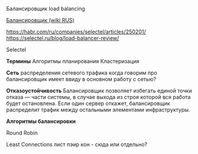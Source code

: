 Балансировщик
load balancing

[Балансировщик (wiki RUS)](https://ru.wikipedia.org/wiki/%D0%91%D0%B0%D0%BB%D0%B0%D0%BD%D1%81%D0%B8%D1%80%D0%BE%D0%B2%D0%BA%D0%B0_%D0%BD%D0%B0%D0%B3%D1%80%D1%83%D0%B7%D0%BA%D0%B8)

https://habr.com/ru/companies/selectel/articles/250201/
https://selectel.ru/blog/load-balancer-review/

Selectel

**Термины**
Алгоритмы планирования
Кластеризация

**Сеть**
распределения сетевого трафика
когда говорим про балансировщик имеет ввиду в основном работу с сетью?

**Отказоустойчивость**
Балансировщик позволяет избегать единой точки отказа — части системы, в случае выхода из строя которой вся работа будет остановлена. Если один сервер откажет, балансировщик распределит трафик между остальными элементами инфраструктуры.

**Алгоритмы балансировки**

Round Robin

Least Connections
лист пэир кон - сюда или отдельно?